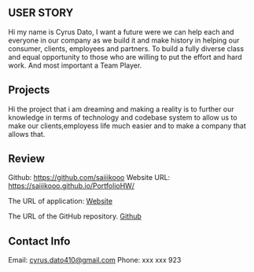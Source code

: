 ## USER STORY
Hi my name is Cyrus Dato, I want a future were we can help each and everyone in our company as we build it and make history in helping our consumer, clients, employees and partners. To build a fully diverse class and equal opportunity to those who are willing to put the effort and hard work. And most important a Team Player. 




## Projects
Hi the project that i am dreaming and making a reality is to further our knowledge in terms of technology and codebase system to allow us to make our clients,employess life much easier and to make a company that allows that.

## Review
Github: https://github.com/saiiikooo
Website URL: https://saiiikooo.github.io/PortfolioHW/

The URL of application: [Website](https://saiiikooo.github.io/Portfolio/Index.html)

The URL of the GitHub repository. [Github](https://github.com/saiiikooo)


## Contact Info
Email: cyrus.dato410@gmail.com
Phone: xxx xxx 923
